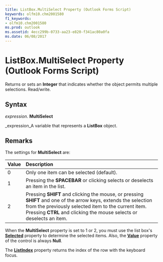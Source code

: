 ```yaml
---
title: ListBox.MultiSelect Property (Outlook Forms Script)
keywords: olfm10.chm2001580
f1_keywords:
- olfm10.chm2001580
ms.prod: outlook
ms.assetid: 4ecc299b-0733-aa23-e820-f341ac80a0fa
ms.date: 06/08/2017
---
```



# ListBox.MultiSelect Property (Outlook Forms Script)

Returns or sets an  **Integer** that indicates whether the object permits multiple selections. Read/write.


## Syntax

 _expression_. **MultiSelect**

 _expression_A variable that represents a  **ListBox** object.


## Remarks

The settings for  **MultiSelect** are:



|**Value**|**Description**|
|:-----|:-----|
|0|Only one item can be selected (default).|
|1|Pressing the  **SPACEBAR** or clicking selects or deselects an item in the list.|
|2|Pressing  **SHIFT** and clicking the mouse, or pressing **SHIFT** and one of the arrow keys, extends the selection from the previously selected item to the current item. Pressing **CTRL** and clicking the mouse selects or deselects an item.|
When the  **MultiSelect** property is set to 1 or 2, you must use the list box's **[Selected](Outlook.listbox.selected.md)** property to determine the selected items. Also, the **[Value](Outlook.listbox.value.md)** property of the control is always **Null**.

The  **[ListIndex](Outlook.listbox.listindex.md)** property returns the index of the row with the keyboard focus.


